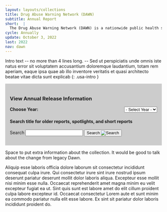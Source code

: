 ```yaml
---
layout: layouts/collections
title: Drug Abuse Warning Network (DAWN)
subtitle: Annual Report
short:  |
  The Drug Abuse Warning Network (DAWN) is a nationwide public health surveillance system that captures data on emergency department visits related to recent substance use and misuse directly from the electronic health records of participating hospitals. 
cycle: Annually
update: October 3, 2022
last: 2022
nav: dawn
---
```


<style>
  .data-download {
    background-color: #cccccc;
    padding: 15px;
  }
  .data-drop {
    display: flex;
    margin-bottom: 5px;
    width: 100%;
  }
  .usa-label {
    font-weight: 700;
    padding-right: 30px;
    width: 100%;
  }
</style>

Intro text -- no more than 4 lines long. -- Sed ut perspiciatis unde omnis iste natus error sit voluptatem accusantium doloremque laudantium, totam rem aperiam, eaque ipsa quae ab illo inventore veritatis et quasi architecto beatae vitae dicta sunt explicab
{: .usa-intro }


<div class="data-download">

### View Annual Release Information
<form class="usa-form data-drop">
  <label class="usa-label" for="options">Choose Year:</label>
  <select class="usa-select" name="options" id="options" onchange="window.open(this.value,'_self');">
    <option value>- Select Year -</option>
    <option value="/data-we-collect/dawn/release">2021</option>
    <option value="#">Option B</option>
    <option value="#">Option C</option>
  </select>
</form>

#### Search title for older reports, spotlights, and short reports
  <section aria-label="Search component">
  <form class="usa-search" role="search">
    <label class="usa-sr-only" for="search-field">Search</label>
    <input class="usa-input" id="search-field" type="search" name="search" />
    <button class="usa-button" type="submit">
      <span class="usa-search__submit-text">Search </span
      ><img
        src="/assets/img/usa-icons-bg/search--white.svg"
        class="usa-search__submit-icon"
        alt="Search"
      />
    </button>
  </form>
</div>

Space to put extra information about the collection. It would be good to talk about the change from legacy Dawn. 

Aliquip esse laboris officia dolore laborum sit consectetur incididunt consequat culpa irure. Qui consectetur irure sint irure nostrud ipsum deserunt pariatur deserunt mollit dolor laboris aliqua. Excepteur esse mollit nisi minim esse nulla. Occaecat reprehenderit amet magna minim eu velit excepteur fugiat ea ut. Sint quis sunt est labore amet do elit cillum proident culpa labore excepteur id. Occaecat consectetur Lorem aute et sunt minim ea commodo pariatur nulla elit esse labore. Ex sint sit pariatur dolor laboris incididunt proident do.